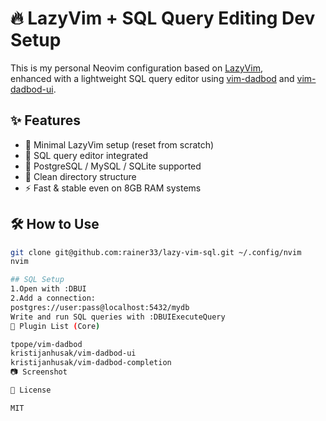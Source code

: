 # 🔥 LazyVim + SQL Query Editing Dev Setup

This is my personal Neovim configuration based on [LazyVim](https://www.lazyvim.org),  
enhanced with a lightweight SQL query editor using [vim-dadbod](https://github.com/tpope/vim-dadbod) and [vim-dadbod-ui](https://github.com/kristijanhusak/vim-dadbod-ui).

## ✨ Features

- 🧠 Minimal LazyVim setup (reset from scratch)
- 💾 SQL query editor integrated
- 🐘 PostgreSQL / MySQL / SQLite supported
- 📂 Clean directory structure
- ⚡ Fast & stable even on 8GB RAM systems

## 🛠️ How to Use

```bash
git clone git@github.com:rainer33/lazy-vim-sql.git ~/.config/nvim
nvim

## SQL Setup 
1.Open with :DBUI
2.Add a connection:
postgres://user:pass@localhost:5432/mydb
Write and run SQL queries with :DBUIExecuteQuery
📁 Plugin List (Core)

tpope/vim-dadbod
kristijanhusak/vim-dadbod-ui
kristijanhusak/vim-dadbod-completion
📷 Screenshot

📄 License

MIT
